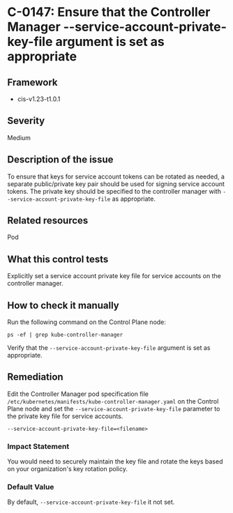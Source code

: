 # C-0147: Ensure that the Controller Manager --service-account-private-key-file argument is set as appropriate

## Framework
* cis-v1.23-t1.0.1
 
## Severity
Medium

## Description of the issue
To ensure that keys for service account tokens can be rotated as needed, a separate public/private key pair should be used for signing service account tokens. The private key should be specified to the controller manager with `--service-account-private-key-file` as appropriate.
 
## Related resources
Pod
 
## What this control tests 
Explicitly set a service account private key file for service accounts on the controller manager.
 
## How to check it manually 
Run the following command on the Control Plane node:

 
```
ps -ef | grep kube-controller-manager

```
 Verify that the `--service-account-private-key-file` argument is set as appropriate.
 
## Remediation
Edit the Controller Manager pod specification file `/etc/kubernetes/manifests/kube-controller-manager.yaml` on the Control Plane node and set the `--service-account-private-key-file` parameter to the private key file for service accounts.

 
```
--service-account-private-key-file=<filename>

```
 
### Impact Statement
You would need to securely maintain the key file and rotate the keys based on your organization's key rotation policy.
 
### Default Value
By default, `--service-account-private-key-file` it not set.
 

